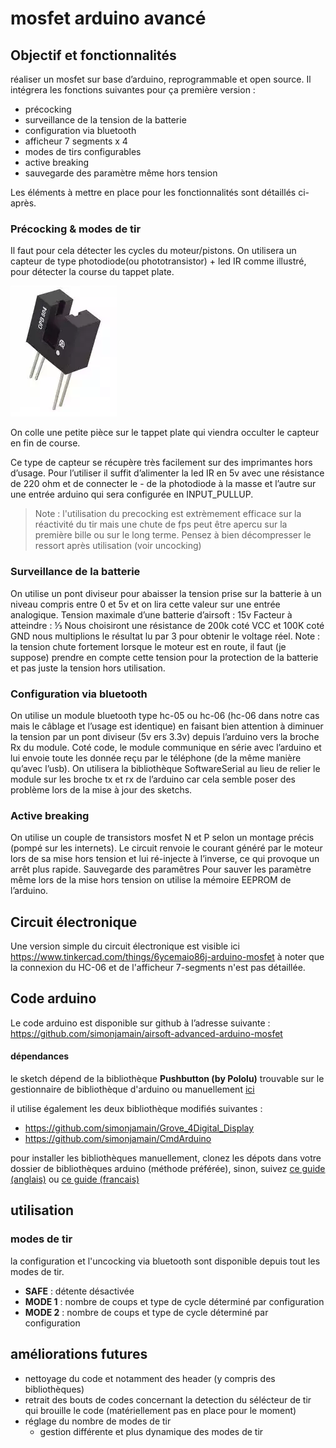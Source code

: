 # mosfet arduino avancé

## Objectif et fonctionnalités
réaliser un mosfet sur base d’arduino, reprogrammable et open source. Il intégrera les fonctions suivantes pour ça première version :

- précocking
- surveillance de la tension de la batterie
- configuration via bluetooth
- afficheur 7 segments x 4
- modes de tirs configurables
- active breaking
- sauvegarde des paramètre même hors tension

Les éléments à mettre en place pour les fonctionnalités sont détaillés ci-après.

### Précocking & modes de tir

Il faut pour cela détecter les cycles du moteur/pistons. On utilisera un capteur de type photodiode(ou phototransistor) + led IR comme illustré, pour détecter la course du tappet plate.

![photodiode](doc/photodiode.png)

On colle une petite pièce sur le tappet plate qui viendra occulter le capteur en fin de course.

Ce type de capteur se récupère très facilement sur des imprimantes hors d’usage.
Pour l’utiliser il suffit d’alimenter la led IR en 5v avec une résistance de 220 ohm et de connecter le - de la photodiode à la masse et l’autre sur une entrée arduino qui sera configurée en INPUT_PULLUP.

> Note : l'utilisation du precocking est extrèmement efficace sur la réactivité du tir mais une chute de fps peut être apercu sur la première bille ou sur le long terme. Pensez à bien décompresser le ressort après utilisation (voir uncocking)

### Surveillance de la batterie

On utilise un pont diviseur pour abaisser la tension prise sur la batterie à un niveau compris entre 0 et 5v et on lira cette valeur sur une entrée analogique.
Tension maximale d’une batterie d’airsoft : 15v
Facteur à atteindre : ⅓
Nous choisiront une résistance de 200k coté VCC et 100K coté GND nous multiplions le résultat lu par 3 pour obtenir le voltage réel.
Note : la tension chute fortement lorsque le moteur est en route, il faut (je suppose) prendre en compte cette tension pour la protection de la batterie et pas juste la tension hors utilisation.

### Configuration via bluetooth

On utilise un module bluetooth type hc-05 ou hc-06 (hc-06 dans notre cas mais le câblage et l’usage est identique) en faisant bien attention à diminuer la tension par un pont diviseur (5v ers 3.3v) depuis l’arduino vers la broche Rx du module.
Coté code, le module communique en série avec l’arduino et lui envoie toute les donnée reçu par le téléphone (de la même manière qu’avec l’usb). On utilisera la bibliothèque SoftwareSerial au lieu de relier le module sur les broche tx et rx de l’arduino car cela semble poser des problème lors de la mise à jour des sketchs.

### Active breaking

On utilise un couple de transistors mosfet N et P selon un montage précis (pompé sur les internets). Le circuit renvoie le courant généré par le moteur lors de sa mise hors tension et lui ré-injecte à l’inverse, ce qui provoque un arrêt plus rapide.
Sauvegarde des paramêtres
Pour sauver les paramètre même lors de la mise hors tension on utilise la mémoire EEPROM de l’arduino.

## Circuit électronique

Une version simple du circuit électronique est visible ici
https://www.tinkercad.com/things/6ycemaio86j-arduino-mosfet
à noter que la connexion du HC-06 et de l'afficheur 7-segments n'est pas détaillée.

## Code arduino

Le code arduino est disponible sur github à l’adresse suivante :
https://github.com/simonjamain/airsoft-advanced-arduino-mosfet

#### dépendances

le sketch dépend de la bibliothèque **Pushbutton (by Pololu)** trouvable sur le gestionnaire de bibliothèque d'arduino ou manuellement [ici](https://github.com/pololu/pushbutton-arduino)

il utilise également les deux bibliothèque modifiés suivantes :

- https://github.com/simonjamain/Grove_4Digital_Display
- https://github.com/simonjamain/CmdArduino

pour installer les bibliothèques manuellement, clonez les dépots dans votre dossier de bibliothèques arduino (méthode préférée), sinon, suivez [ce guide (anglais)](https://www.arduino.cc/en/guide/libraries#toc2) ou [ce guide (francais)](https://knowledge.parcours-performance.com/librairies-arduino-installer/#methode_manuelle)

## utilisation

### modes de tir
la configuration et l'uncocking via bluetooth sont disponible depuis tout les modes de tir.

- **SAFE** : détente désactivée
- **MODE 1** : nombre de coups et type de cycle déterminé par configuration
- **MODE 2** : nombre de coups et type de cycle déterminé par configuration

## améliorations futures

- nettoyage du code et notamment des header (y compris des bibliothèques)
- retrait des bouts de codes concernant la detection du sélécteur de tir qui brouille le code (matériellement pas en place pour le moment)
- réglage du nombre de modes de tir
  - gestion différente et plus dynamique des modes de tir